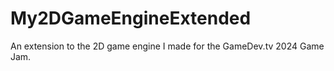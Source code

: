 # My2DGameEngineExtended
 An extension to the 2D game engine I made for the GameDev.tv 2024 Game Jam.
